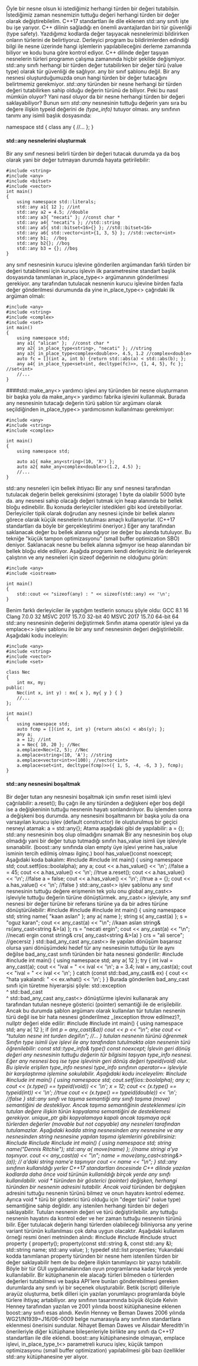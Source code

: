 Öyle bir nesne olsun ki istediğimiz herhangi türden bir değeri tutabilsin. İstediğimiz zaman nesnemizin tuttuğu değeri herhangi türden bir değer olarak değiştirebilelim. C++17 standartları ile dile eklenen std::any sınıfı işte bu işe yarıyor.
C++ dilinin sağladığı en önemli avantajlardan biri tür güvenliği (type safety). Yazdığımız kodlarda değer taşıyacak nesnelerimizi bildirirken onların türlerini de belirtiyoruz. Derleyici program bu bildirimlerden edindiği bilgi ile nesne üzerinde hangi işlemlerin yapılabileceğini derleme zamanında biliyor ve kodu buna göre kontrol ediyor. C++ dilinde değer taşıyan nesnelerin türleri programın çalışma zamanında hiçbir şekilde değişmiyor.
std::any sınıfı herhangi bir türden değer tutabilirken bir değer türü (value type) olarak tür güvenliği de sağlıyor. any bir sınıf şablonu değil. Bir any nesnesi oluşturduğumuzda onun hangi türden bir değer tutacağını belirtmemiz gerekmiyor. _std::any_ türünden bir nesne herhangi bir türden değeri tutabilirken sahip olduğu değerin türünü de biliyor. Peki bu nasıl mümkün oluyor? Yani nasıl oluyor da bir nesne herhangi türden bir değeri saklayabiliyor? Bunun sırrı _std::any_ nesnesinin tuttuğu değerin yanı sıra bu değere ilişkin typeid değerini de _(type_info)_ tutuyor olması.
any sınıfının tanımı any isimli başlık dosyasında:

namespace std {
    class any {
        //...
    };
}

#### std::any nesnelerini oluşturmak
Bir any sınıf nesnesi belirli türden bir değeri tutacak durumda ya da boş olarak yani bir değer tutmayan durumda hayata getirilebilir:
```
#include <string>
#include <any>
#include <bitset>
#include <vector>
int main()
{
    using namespace std::literals;
    std::any a1{ 12 }; //int
    std::any a2 = 4.5; //double
    std::any a3{ "necati" }; //const char *
    std::any a4{ "necati"s }; //std::string
    std::any a5{ std::bitset<16>{} }; //std::bitset<16>
    std::any a6{ std::vector<int>{1, 3, 5} }; //std::vector<int>
    std::any b1;  //boş
    std::any b2{}; //boş
    std::any b3 = {}; //boş
}
```
any sınıf nesnesinin kurucu işlevine gönderilen argümandan farklı türden bir değeri tutabilmesi için kurucu işlevin ilk parametresine standart <utility> başlık dosyasında tanımlanan in_place_type<> argümanının gönderilmesi gerekiyor. any tarafından tutulacak nesnenin kurucu işlevine birden fazla değer gönderilmesi durumunda da yine in_place_type<> çağrıdaki ilk argüman olmalı:

```
#include <any>
#include <string>
#include <complex>
#include <set>
int main()
{
    using namespace std;
    any a1{ "alican" };  //const char *
    any a2{ in_place_type<string>, "necati" }; //string
    any a3{ in_place_type<complex<double>>, 4.5, 1.2 //complex<double>
    auto fc = [](int a, int b) {return std::abs(a) < std::abs(b); };
    any a4{ in_place_type<set<int, decltype(fc)>>, {1, 4, 5}, fc }; //set<int>
    //...
}
```

####std::make_any<> yardımcı işlevi
any türünden bir nesne oluşturmanın bir başka yolu da make_any<> yardımcı fabrika işlevini kullanmak. Burada any nesnesinin tutacağı değerin türü şablon tür argümanı olarak seçildiğinden in_place_type<> yardımcısının kullanılması gerekmiyor:

```
#include <any>
#include <string>
#include <complex>

int main()
{
    using namespace std;
	
    auto a1{ make_any<string>(10, 'X') };
    auto a2{ make_any<complex<double>>(1.2, 4.5) };
    //...
}
```

std::any nesneleri için bellek ihtiyacı
Bir any sınıf nesnesi tarafından tutulacak değerin bellek gereksinimi (storage) 1 byte da olabilir 5000 byte da. any nesnesi sahip olacağı değeri tutmak için heap alanında bir bellek bloğu edinebilir. Bu konuda derleyiciler istedikleri gibi kod üretebiliyorlar. Derleyiciler tipik olarak doğrudan any nesnesi içinde bir bellek alanını görece olarak küçük nesnelerin tutulması amaçlı kullanıyorlar. (C++17 standartları da böyle bir gerçekleştirimi öneriyor.) Eğer any tarafından saklanacak değer bu bellek alanına sığıyor ise değer bu alanda tutuluyor. Bu tekniğe "küçük tampon optimizasyonu" (small buffer optimization SBO) deniyor. Saklanacak nesne bu bellek alanına sığmıyor ise heap alanından bir bellek bloğu elde ediliyor. Aşağıda programı kendi derleyiciniz ile derleyerek çalıştırın ve any nesneleri için sizeof değerinin ne olduğunu görün:

```
#include <any>
#include <iostream>

int main()
{
    std::cout << "sizeof(any) : " << sizeof(std::any) << '\n';
}
```
Benim farklı derleyiciler ile yaptığım testlerin sonucu şöyle oldu:
GCC 8.1                        16
Clang 7.0.0                    32
MSVC 2017 15.7.0 32-bit        40
MSVC 2017 15.7.0 64-bit        64
std::any nesnesinin değerini değiştirmek
Sınıfın atama operatör işlevi ya da emplace<> işlev şablonu ile bir any sınıf nesnesinin değeri değiştirilebilir. Aşağıdaki kodu inceleyin:

```
#include <any>
#include <string>
#include <vector>
#include <set>

class Nec
{
    int mx, my;
public:
    Nec(int x, int y) : mx{ x }, my{ y } { }
    //...
};

int main()
{
    using namespace std;
    auto fcmp = [](int x, int y) {return abs(x) < abs(y); };
    any a;
    a = 12; //int
    a = Nec{ 10, 20 }; //Nec
    a.emplace<Nec>(2, 5); //Nec
    a.emplace<string>(10, 'A'); //string
    a.emplace<vector<int>>(100); //vector<int>
    a.emplace<set<int, decltype(fcmp)>>({ 1, 5, -4, -6, 3 }, fcmp);
}
```

#### std::any nesnesini boşaltmak
Bir değer tutan any nesnesini boşaltmak için sınıfın reset isimli işlevi çağrılabilir:
a.reset();
Bu çağrı ile any türünden a değişkeni eğer boş değil ise a değişkeninin tuttuğu nesnenin hayatı sonlandırılıyor. Bu işlemden sonra a değişkeni boş durumda. any nesnesini boşaltmanın bir başka yolu da ona varsayılan kurucu işlev (default constructor) ile oluşturulmuş bir geçici nesneyi atamak:
a = std::any{};
Atama aşağıdaki gibi de yapılabilir:
a = {};
std::any nesnesinin boş olup olmadığını sınamak
Bir any nesnesinin boş olup olmadığı yani bir değer tutup tutmadığı sınıfın has_value isimli üye işleviyle sınanabilir. (boost::any sınıfında olan empty üye işlevi yerine has_value ìsminin tercih edilmiş olması ilginç.)
bool has_value()const noexcept;
Aşağıdaki koda bakalım:
#include <any>
#include <iostream>
int main()
{
    using namespace std;
    cout.setf(ios::boolalpha);
    any a;
    cout << a.has_value() << '\n'; //false
    a = 45;
    cout << a.has_value() << '\n'; //true
    a.reset();
    cout << a.has_value() << '\n'; //false
    a = false;
    cout << a.has_value() << '\n'; //true
    a = {};
    cout << a.has_value() << '\n'; //false
}
std::any_cast<> işlev şablonu
any sınıf nesnesinin tuttuğu değere erişmenin tek yolu onu global any_cast<> işleviyle tuttuğu değerin türüne dönüştürmek. any_cast<> işleviyle, any sınıf nesnesi bir değer türüne bir referans türüne ya da bir adres türüne dönüştürülebilir:
#include <any>
#include <string>
#include <iostream>
int main()
{
    using namespace std;
    string name{ "kaan aslan" };
    any a{ name };
    string s{ any_cast<string>(a) };
    s = "oguz karan";
    cout << any_cast<string>(a) << "\n"; //kaan aslan
    string& rs{any_cast<string &>(a) };
    rs = "necati ergin";
    cout << any_cast<string>(a) << "\n"; //necati ergin
    const string& crs{ any_cast<string &>(a) }
    crs = "ali serce"; //gecersiz
}
std::bad_any_cast
any_cast<> ile yapılan dönüşüm başarısız olursa yani dönüşümdeki hedef tür any nesnesinin tuttuğu tür ile aynı değilse bad_any_cast sınıfı türünden bir hata nesnesi gönderilir:
#include <any>
#include <iostream>
int main()
{
    using namespace std;
    any a{ 12 };
    try {
	int ival = any_cast<int>(a);
	cout << "ival = " << ival << '\n';
	a = 3.4;
	ival = any_cast<int>(a);
	cout << "ival = " << ival << '\n';
    }
    catch (const std::bad_any_cast& ex) {
	cout << "hata yakalandi: " << ex.what() << '\n';
    }
}
Burada gönderilen bad_any_cast sınıfı için türetme hiyerarşisi şöyle:
std::exception  
     ^
std::bad_cast  
     ^
std::bad_any_cast
any_cast<> dönüştürme işlevini kullanarak any tarafından tutulan nesneye gösterici (pointer) semantiği ile de erişilebilir. Ancak bu durumda şablon argümanı olarak kullanılan tür tutulan nesnenin türü değil ise bir hata nesnesi gönderilmez _(exception throw edilmez)?, nullptr değeri elde edilir:
#include <any>
#include <iostream>
int main()
{
    using namespace std;
    any a{ 12 };
    if (int *p = any_cast<int>(&a))
	cout << *p << "\n";
    else
	cout << "tutulan nesne int turden degil\n";
    //...
}
tutulan nesnenin türünü öğrenmek
Sınıfın type isimli üye işlevi ile any tarafından tutulmakta olan nesnenin türü öğrenilebilir:
const std::type_info& type() const noexcept;
İşlevin geri dönüş değeri any nesnesinin tuttuğu değerin tür bilgisini taşıyan type_info nesnesi. Eğer any nesnesi boş ise type işlevinin geri dönüş değeri typeid(void) olur. Bu işlevle erişilen type_info nesnesi type_info sınıfının operator== işleviyle bir karşılaştırma işlemine sokulabilir. Aşağıdaki kodu inceleyelim:
#include <any>
#include <iostream>
int main()
{
    using namespace std;
    cout.setf(ios::boolalpha);
    any x;
    cout << (x.type() == typeid(void)) << '\n';
    x = 12;
    cout << (x.type() == typeid(int)) << '\n'; //true
    cout << (x.type() == typeid(double)) << '\n'; //false
}
std::any sınıfı ve taşıma semantiği
any sınıfı taşıma (move) semantiğini de destekliyor. Ancak taşıma semantiğinin desteklenmesi için tutulan değere ilişkin türün kopyalama semantiğini de desteklemesi gerekiyor. unique_ptr<T> gibi kopyalamaya kapalı ancak taşımaya açık türlerden değerler (movable but not copyable) any nesneleri tarafından tutulamazlar. Aşağıdaki kodda string nesnesinden any nesnesine ve any nesnesinden string nesnesine yapılan taşıma işlemlerini görebilirsiniz:
#include <any>
#include <string>
#include <iostream>
int main()
{
    using namespace std;
    string name("Dennis Ritchie");
    std::any a{ move(name) }; //name stringi a'ya taşınıyor.
    cout << any_cast<string>(a) << "\n";
    name = move(any_cast<string&>(a)); // a'daki string name'e taşınıyor
    cout << name << "\n";
}
std::any sınıfının kullanıldığı yerler
C++17 standartları öncesinde C++ dilinde yazılan kodlarda daha önce void* türünün kullanıldığı birçok yerde any sınıfı kullanılabilir. void * türünden bir gösterici (pointer) değişken, herhangi türünden bir nesnenin adresini tutabilir. Ancak void* türünden bir değişken adresini tuttuğu nesnenin türünü bilmez ve onun hayatını kontrol edemez. Ayrıca void * türü bir gösterici türü olduğu için "deger türü" (value type) semantiğine sahip değildir. any istenilen herhangi türden bir değeri saklayabilir. Tutulan nesnenin değeri ve türü değiştirilebilir. any tuttuğu nesnenin hayatını da kontrol eder ve her zaman tuttuğu nesnenin türünü bilir. Eğer tutulacak değerin hangi türlerden olabileceği biliniyorsa any yerine variant türünün kullanılması çok daha uygun olacaktır. Aşağıdaki kullanım örneği resmi öneri metninden alındı:
#include <string>
#include <any>
#include <list>
struct property
{
    property();
    property(const std::string &, const std::any &);
    std::string name;
    std::any value;
};
typedef std::list<property> properties;
Yukarıdaki kodda tanımlanan property türünden bir nesne hem istenilen türden bir değer saklayabilir hem de bu değere ilişkin tanımlayıcı bir yazıyı tutabilir. Böyle bir tür GUI uygulamalarından oyun programlarına kadar birçok yerde kullanılabilir. Bir kütüphanenin ele alacağı türleri bilmeden o türlerden değerleri tutabilmesi ve başka API'lere bunları gönderebilmesi gereken durumlarda any sınıfı iyi bir seçenek oluşturabilir. Betik (script) dilleriyle arayüz oluşturma, betik dilleri için yazılan yorumlayıcı programlarda böyle türlere ihtiyaç artabiliyor.
any sınıfının tasarımında büyük ölçüde Kelvin Henney tarafından yazılan ve 2001 yılında boost kütüphanesine eklenen boost::any sınıfı esas alındı. Kevlin Henney ve Beman Dawes 2006 yılında WG21/N1939=J16/06–0009 belge numarasıyla any sınıfının standartlara eklenmesi önerisini sundular. Nihayet Beman Dawes ve Alisdair Meredith'in önerileriyle diğer kütüphane bileşenleriyle birlikte any sınıfı da C++17 standartları ile dile eklendi. boost::any kütüphanesinde olmayan, emplace işlevi, in_place_type_t<> parametreli kurucu işlev, küçük tampon optimizasyonu (small buffer optimization) yapılabilmesi gibi bazı özellikler std::any kütüphanesine yer alıyor.
